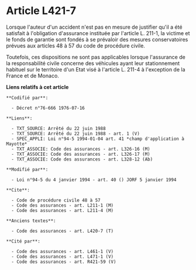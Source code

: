 # Article L421-7

Lorsque l'auteur d'un accident n'est pas en mesure de justifier qu'il a été satisfait à l'obligation d'assurance instituée
par l'article L. 211-1, la victime et le fonds de garantie sont fondés à se prévaloir des mesures conservatoires prévues aux
articles 48 à 57 du code de procédure civile.

Toutefois, ces dispositions ne sont pas applicables lorsque l'assurance de la responsabilité civile concerne des véhicules
ayant leur stationnement habituel sur le territoire d'un Etat visé à l'article L. 211-4 à l'exception de la France et de
Monaco.

**Liens relatifs à cet article**

	**Codifié par**:

	  - Décret n°76-666 1976-07-16

	**Liens**:

	  - TXT_SOURCE: Arrêté du 22 juin 1988
	  - TXT_SOURCE: Arrêté du 22 juin 1988 - art. 1 (V)
	  - SPEC_APPLI: Loi n°94-5 1994-01-04 art. 41 *champ d'application à Mayotte*
	  - TXT_ASSOCIE: Code des assurances - art. L326-16 (M)
	  - TXT_ASSOCIE: Code des assurances - art. L326-17 (M)
	  - TXT_ASSOCIE: Code des assurances - art. L328-12 (Ab)

	**Modifié par**:

	  - Loi n°94-5 du 4 janvier 1994 - art. 40 () JORF 5 janvier 1994

	**Cite**:

	  - Code de procédure civile 48 à 57
	  - Code des assurances - art. L211-1 (M)
	  - Code des assurances - art. L211-4 (M)

	**Anciens textes**:

	  - Code des assurances - art. L420-7 (T)

	**Cité par**:

	  - Code des assurances - art. L461-1 (V)
	  - Code des assurances - art. L471-1 (V)
	  - Code des assurances - art. R421-59 (V)
